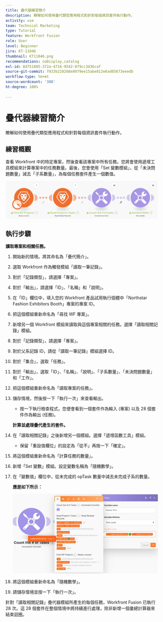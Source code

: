```yaml
---
title: 疊代器練習簡介
description: 瞭解如何使用疊代類型應用程式和針對每個資訊套件執行動作。
activity: use
team: Technical Marketing
type: Tutorial
feature: Workfront Fusion
role: User
level: Beginner
jira: KT-11046
thumbnail: KT11046.png
recommendations: noDisplay,catalog
exl-id: 8d751885-372a-4716-9542-079cc3d36caf
source-git-commit: f033b210268e8979ee15abe812e6ad85673eeedb
workflow-type: tm+mt
source-wordcount: '388'
ht-degree: 100%

---
```


# 疊代器練習簡介

瞭解如何使用疊代類型應用程式和針對每個資訊套件執行動作。

## 練習概觀

查看 Workfront 中的特定專案，然後查看該專案中所有任務。您將會使用遞增工具模組來計算專案中的任務數量。最後，您會使用「Set 變數模組」，從「未決問題數量」減去「子系數量」，為每個任務套件產生一個數值。

![疊代器簡介影像 1](../12-exercises/assets/introduction-to-iterators-walkthrough-1.png)

## 執行步驟

**讀取專案和相關任務。**

1. 開始新的情境。將其命名為「疊代簡介」。
1. 選取 Workfront 作為觸發模組「讀取一筆記錄」。
1. 對於「記錄類型」，請選擇「專案」。
1. 對於「輸出」，請選擇「ID」、「名稱」和「說明」。
1. 在「ID」欄位中，填入您的 Workfront 產品試用執行個體中「Northstar Fashion Exhibitors Booth」專案的專案 ID。
1. 把這個模組重新命名為「尋找 WF 專案」。
1. 新增另一個 Workfront 模組來讀取與這個專案相關的任務。選擇「讀取相關記錄」模組。
1. 對於「記錄類型」，請選擇「專案」。
1. 對於父系記錄 ID，請從「讀取一筆記錄」模組選擇 ID。
1. 對於「集合」，選取「任務」。
1. 對於「輸出」，選取「ID」、「名稱」、「說明」、「子系數量」、「未決問題數量」和「工作」。
1. 把這個模組重新命名為「讀取專案的任務」。
1. 儲存情境，然後按一下「執行一次」來查看輸出。

   + 按一下執行檢查程式，您便會看到一個套件作為輸入 (專案) 以及 28 個套件作為輸出 (任務)。

   **計算並處理疊代產生的套件。**

1. 在「讀取相關記錄」之後新增另一個模組。選擇「遞增函數工具」模組。

   + 保留「重設值欄位」的設定為「從不」再按一下「確定」。

1. 將這個模組重新命名為「計算任務的數量」。
1. 新增「Set 變數」模組。設定變數名稱為「隨機數學」。
1. 在「變數值」欄位中，從未完成的 opTask 數量中減去未完成子系的數量。

   **應是如下所示：**

   ![疊代器簡介影像 2](../12-exercises/assets/introduction-to-iterators-walkthrough-2.png)

1. 將這個模組重新命名為「隨機數學」。
1. 請儲存情境並按一下「執行一次」。

針對「讀取相關記錄」疊代器模組所產生的每個任務，Workfront Fusion 已執行 28 次。這 28 個套件在整個情境中將持續進行處理，除非新增一個彙總計算器來結束迴圈。
